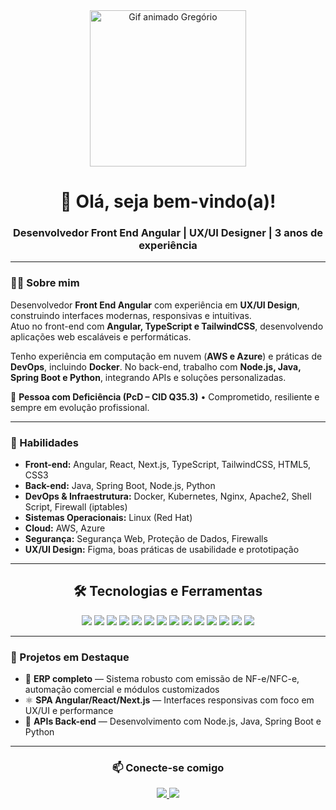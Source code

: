 <div align="center">
  <img 
    src="https://camo.githubusercontent.com/4d9f5ecceb711eec6e2018f38a5677dc657c9738d4a65ba3b928c41c0a45b439/68747470733a2f2f6d69726f2e6d656469756d2e636f6d2f6d61782f313336302f302a37513379765349765f7430696f4a2d5a2e676966" 
    alt="Gif animado Gregório" 
    width="250" 
  />

  <h1>👋 Olá, seja bem-vindo(a)!</h1>
  <h3>Desenvolvedor Front End Angular | UX/UI Designer | 3 anos de experiência</h3>
</div>

---

### 👨‍💻 Sobre mim  
Desenvolvedor **Front End Angular** com experiência em **UX/UI Design**, construindo interfaces modernas, responsivas e intuitivas.  
Atuo no front-end com **Angular, TypeScript e TailwindCSS**, desenvolvendo aplicações web escaláveis e performáticas.  

Tenho experiência em computação em nuvem (**AWS e Azure**) e práticas de **DevOps**, incluindo **Docker**. No back-end, trabalho com **Node.js, Java, Spring Boot e Python**, integrando APIs e soluções personalizadas.  

🧠 **Pessoa com Deficiência (PcD – CID Q35.3)** • Comprometido, resiliente e sempre em evolução profissional.  

---

### 🚀 Habilidades  
- **Front-end:** Angular, React, Next.js, TypeScript, TailwindCSS, HTML5, CSS3  
- **Back-end:** Java, Spring Boot, Node.js, Python  
- **DevOps & Infraestrutura:** Docker, Kubernetes, Nginx, Apache2, Shell Script, Firewall (iptables)  
- **Sistemas Operacionais:** Linux (Red Hat)  
- **Cloud:** AWS, Azure  
- **Segurança:** Segurança Web, Proteção de Dados, Firewalls  
- **UX/UI Design:** Figma, boas práticas de usabilidade e prototipação  

---

<div align="center">
  <h2>🛠 Tecnologias e Ferramentas</h2>
  <p>
    <img src="https://img.shields.io/badge/Angular-DD0031?style=for-the-badge&logo=angular&logoColor=white" />
    <img src="https://img.shields.io/badge/React-61DAFB?style=for-the-badge&logo=react&logoColor=black" />
    <img src="https://img.shields.io/badge/Next.js-000000?style=for-the-badge&logo=nextdotjs&logoColor=white" />
    <img src="https://img.shields.io/badge/Node.js-339933?style=for-the-badge&logo=node.js&logoColor=white" />
    <img src="https://img.shields.io/badge/Java-007396?style=for-the-badge&logo=java&logoColor=white" />
    <img src="https://img.shields.io/badge/SpringBoot-6DB33F?style=for-the-badge&logo=spring&logoColor=white" />
    <img src="https://img.shields.io/badge/Python-3776AB?style=for-the-badge&logo=python&logoColor=white" />
    <img src="https://img.shields.io/badge/TypeScript-3178C6?style=for-the-badge&logo=typescript&logoColor=white" />
    <img src="https://img.shields.io/badge/TailwindCSS-06B6D4?style=for-the-badge&logo=tailwind-css&logoColor=white" />
    <img src="https://img.shields.io/badge/Figma-F24E1E?style=for-the-badge&logo=figma&logoColor=white" />
    <img src="https://img.shields.io/badge/AWS-232F3E?style=for-the-badge&logo=amazonaws&logoColor=white" />
    <img src="https://img.shields.io/badge/Azure-0089D6?style=for-the-badge&logo=microsoftazure&logoColor=white" />
    <img src="https://img.shields.io/badge/Docker-2496ED?style=for-the-badge&logo=docker&logoColor=white" />
    <img src="https://img.shields.io/badge/Kubernetes-326CE5?style=for-the-badge&logo=kubernetes&logoColor=white" />
  </p>
</div>

---

### 📂 Projetos em Destaque  
- 📄 **ERP completo** — Sistema robusto com emissão de NF-e/NFC-e, automação comercial e módulos customizados  
- ⚛️ **SPA Angular/React/Next.js** — Interfaces responsivas com foco em UX/UI e performance  
- 📝 **APIs Back-end** — Desenvolvimento com Node.js, Java, Spring Boot e Python  

---

<div align="center">
  <h3>📫 Conecte-se comigo</h3>
  <a href="https://www.linkedin.com/in/gregoriodelucca/" target="_blank">
    <img src="https://img.shields.io/badge/LinkedIn-0A66C2?style=for-the-badge&logo=linkedin&logoColor=white"/>
  </a>
  <a href="mailto:gregoriodelucca@gmail.com">
    <img src="https://img.shields.io/badge/Email-D14836?style=for-the-badge&logo=gmail&logoColor=white"/>
  </a>
</div>



